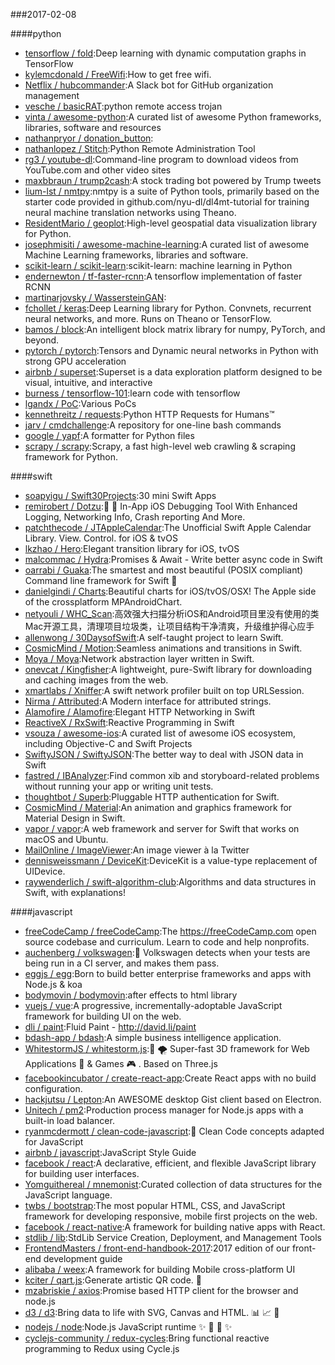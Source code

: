 ###2017-02-08

####python
* [tensorflow / fold](https://github.com/tensorflow/fold):Deep learning with dynamic computation graphs in TensorFlow
* [kylemcdonald / FreeWifi](https://github.com/kylemcdonald/FreeWifi):How to get free wifi.
* [Netflix / hubcommander](https://github.com/Netflix/hubcommander):A Slack bot for GitHub organization management
* [vesche / basicRAT](https://github.com/vesche/basicRAT):python remote access trojan
* [vinta / awesome-python](https://github.com/vinta/awesome-python):A curated list of awesome Python frameworks, libraries, software and resources
* [nathanpryor / donation_button](https://github.com/nathanpryor/donation_button):
* [nathanlopez / Stitch](https://github.com/nathanlopez/Stitch):Python Remote Administration Tool
* [rg3 / youtube-dl](https://github.com/rg3/youtube-dl):Command-line program to download videos from YouTube.com and other video sites
* [maxbbraun / trump2cash](https://github.com/maxbbraun/trump2cash):A stock trading bot powered by Trump tweets
* [lium-lst / nmtpy](https://github.com/lium-lst/nmtpy):nmtpy is a suite of Python tools, primarily based on the starter code provided in github.com/nyu-dl/dl4mt-tutorial for training neural machine translation networks using Theano.
* [ResidentMario / geoplot](https://github.com/ResidentMario/geoplot):High-level geospatial data visualization library for Python.
* [josephmisiti / awesome-machine-learning](https://github.com/josephmisiti/awesome-machine-learning):A curated list of awesome Machine Learning frameworks, libraries and software.
* [scikit-learn / scikit-learn](https://github.com/scikit-learn/scikit-learn):scikit-learn: machine learning in Python
* [endernewton / tf-faster-rcnn](https://github.com/endernewton/tf-faster-rcnn):A tensorflow implementation of faster RCNN
* [martinarjovsky / WassersteinGAN](https://github.com/martinarjovsky/WassersteinGAN):
* [fchollet / keras](https://github.com/fchollet/keras):Deep Learning library for Python. Convnets, recurrent neural networks, and more. Runs on Theano or TensorFlow.
* [bamos / block](https://github.com/bamos/block):An intelligent block matrix library for numpy, PyTorch, and beyond.
* [pytorch / pytorch](https://github.com/pytorch/pytorch):Tensors and Dynamic neural networks in Python with strong GPU acceleration
* [airbnb / superset](https://github.com/airbnb/superset):Superset is a data exploration platform designed to be visual, intuitive, and interactive
* [burness / tensorflow-101](https://github.com/burness/tensorflow-101):learn code with tensorflow
* [lgandx / PoC](https://github.com/lgandx/PoC):Various PoCs
* [kennethreitz / requests](https://github.com/kennethreitz/requests):Python HTTP Requests for Humans™
* [jarv / cmdchallenge](https://github.com/jarv/cmdchallenge):A repository for one-line bash commands
* [google / yapf](https://github.com/google/yapf):A formatter for Python files
* [scrapy / scrapy](https://github.com/scrapy/scrapy):Scrapy, a fast high-level web crawling & scraping framework for Python.

####swift
* [soapyigu / Swift30Projects](https://github.com/soapyigu/Swift30Projects):30 mini Swift Apps
* [remirobert / Dotzu](https://github.com/remirobert/Dotzu):📱 👀 In-App iOS Debugging Tool With Enhanced Logging, Networking Info, Crash reporting And More.
* [patchthecode / JTAppleCalendar](https://github.com/patchthecode/JTAppleCalendar):The Unofficial Swift Apple Calendar Library. View. Control. for iOS & tvOS
* [lkzhao / Hero](https://github.com/lkzhao/Hero):Elegant transition library for iOS, tvOS
* [malcommac / Hydra](https://github.com/malcommac/Hydra):Promises & Await - Write better async code in Swift
* [oarrabi / Guaka](https://github.com/oarrabi/Guaka):The smartest and most beautiful (POSIX compliant) Command line framework for Swift 🤖
* [danielgindi / Charts](https://github.com/danielgindi/Charts):Beautiful charts for iOS/tvOS/OSX! The Apple side of the crossplatform MPAndroidChart.
* [netyouli / WHC_Scan](https://github.com/netyouli/WHC_Scan):高效强大扫描分析iOS和Android项目里没有使用的类Mac开源工具，清理项目垃圾类，让项目结构干净清爽，升级维护得心应手
* [allenwong / 30DaysofSwift](https://github.com/allenwong/30DaysofSwift):A self-taught project to learn Swift.
* [CosmicMind / Motion](https://github.com/CosmicMind/Motion):Seamless animations and transitions in Swift.
* [Moya / Moya](https://github.com/Moya/Moya):Network abstraction layer written in Swift.
* [onevcat / Kingfisher](https://github.com/onevcat/Kingfisher):A lightweight, pure-Swift library for downloading and caching images from the web.
* [xmartlabs / Xniffer](https://github.com/xmartlabs/Xniffer):A swift network profiler built on top URLSession.
* [Nirma / Attributed](https://github.com/Nirma/Attributed):A Modern interface for attributed strings.
* [Alamofire / Alamofire](https://github.com/Alamofire/Alamofire):Elegant HTTP Networking in Swift
* [ReactiveX / RxSwift](https://github.com/ReactiveX/RxSwift):Reactive Programming in Swift
* [vsouza / awesome-ios](https://github.com/vsouza/awesome-ios):A curated list of awesome iOS ecosystem, including Objective-C and Swift Projects
* [SwiftyJSON / SwiftyJSON](https://github.com/SwiftyJSON/SwiftyJSON):The better way to deal with JSON data in Swift
* [fastred / IBAnalyzer](https://github.com/fastred/IBAnalyzer):Find common xib and storyboard-related problems without running your app or writing unit tests.
* [thoughtbot / Superb](https://github.com/thoughtbot/Superb):Pluggable HTTP authentication for Swift.
* [CosmicMind / Material](https://github.com/CosmicMind/Material):An animation and graphics framework for Material Design in Swift.
* [vapor / vapor](https://github.com/vapor/vapor):A web framework and server for Swift that works on macOS and Ubuntu.
* [MailOnline / ImageViewer](https://github.com/MailOnline/ImageViewer):An image viewer à la Twitter
* [dennisweissmann / DeviceKit](https://github.com/dennisweissmann/DeviceKit):DeviceKit is a value-type replacement of UIDevice.
* [raywenderlich / swift-algorithm-club](https://github.com/raywenderlich/swift-algorithm-club):Algorithms and data structures in Swift, with explanations!

####javascript
* [freeCodeCamp / freeCodeCamp](https://github.com/freeCodeCamp/freeCodeCamp):The https://freeCodeCamp.com open source codebase and curriculum. Learn to code and help nonprofits.
* [auchenberg / volkswagen](https://github.com/auchenberg/volkswagen):🙈 Volkswagen detects when your tests are being run in a CI server, and makes them pass.
* [eggjs / egg](https://github.com/eggjs/egg):Born to build better enterprise frameworks and apps with Node.js & koa
* [bodymovin / bodymovin](https://github.com/bodymovin/bodymovin):after effects to html library
* [vuejs / vue](https://github.com/vuejs/vue):A progressive, incrementally-adoptable JavaScript framework for building UI on the web.
* [dli / paint](https://github.com/dli/paint):Fluid Paint - http://david.li/paint
* [bdash-app / bdash](https://github.com/bdash-app/bdash):A simple business intelligence application.
* [WhitestormJS / whitestorm.js](https://github.com/WhitestormJS/whitestorm.js):🚀 🌪 Super-fast 3D framework for Web Applications 🥇 & Games 🎮 . Based on Three.js
* [facebookincubator / create-react-app](https://github.com/facebookincubator/create-react-app):Create React apps with no build configuration.
* [hackjutsu / Lepton](https://github.com/hackjutsu/Lepton):An AWESOME desktop Gist client based on Electron.
* [Unitech / pm2](https://github.com/Unitech/pm2):Production process manager for Node.js apps with a built-in load balancer.
* [ryanmcdermott / clean-code-javascript](https://github.com/ryanmcdermott/clean-code-javascript):🛁 Clean Code concepts adapted for JavaScript
* [airbnb / javascript](https://github.com/airbnb/javascript):JavaScript Style Guide
* [facebook / react](https://github.com/facebook/react):A declarative, efficient, and flexible JavaScript library for building user interfaces.
* [Yomguithereal / mnemonist](https://github.com/Yomguithereal/mnemonist):Curated collection of data structures for the JavaScript language.
* [twbs / bootstrap](https://github.com/twbs/bootstrap):The most popular HTML, CSS, and JavaScript framework for developing responsive, mobile first projects on the web.
* [facebook / react-native](https://github.com/facebook/react-native):A framework for building native apps with React.
* [stdlib / lib](https://github.com/stdlib/lib):StdLib Service Creation, Deployment, and Management Tools
* [FrontendMasters / front-end-handbook-2017](https://github.com/FrontendMasters/front-end-handbook-2017):2017 edition of our front-end development guide
* [alibaba / weex](https://github.com/alibaba/weex):A framework for building Mobile cross-platform UI
* [kciter / qart.js](https://github.com/kciter/qart.js):Generate artistic QR code. 🎨
* [mzabriskie / axios](https://github.com/mzabriskie/axios):Promise based HTTP client for the browser and node.js
* [d3 / d3](https://github.com/d3/d3):Bring data to life with SVG, Canvas and HTML. 📊 📈 🎉
* [nodejs / node](https://github.com/nodejs/node):Node.js JavaScript runtime ✨ 🐢 🚀 ✨
* [cyclejs-community / redux-cycles](https://github.com/cyclejs-community/redux-cycles):Bring functional reactive programming to Redux using Cycle.js
